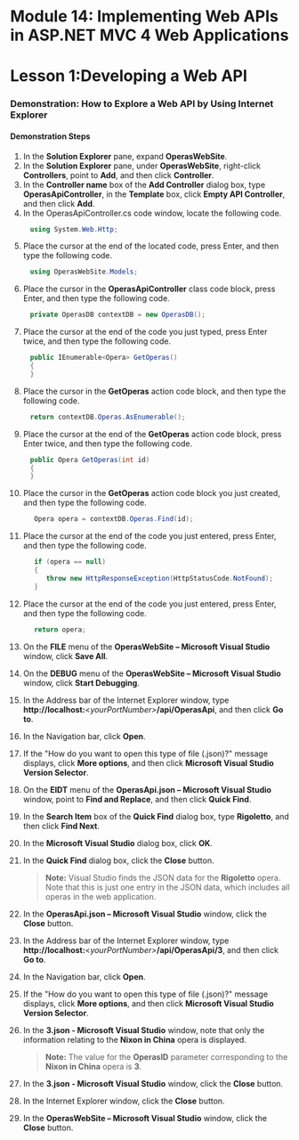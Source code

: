 # Module 14: Implementing Web APIs in ASP.NET MVC 4 Web Applications

# Lesson 1:Developing a Web API

### Demonstration: How to Explore a Web API by Using Internet Explorer

#### Demonstration Steps

1. In the **Solution Explorer** pane, expand **OperasWebSite**.
2. In the **Solution Explorer** pane, under **OperasWebSite**, right-click **Controllers**, point to **Add**, and then click **Controller**.
3. In the **Controller name** box of the **Add Controller** dialog box, type **OperasApiController**, in the **Template** box, click **Empty API Controller**, and then click **Add**.
4. In the OperasApiController.cs code window, locate the following code.

  ```cs
       using System.Web.Http;
```
5. Place the cursor at the end of the located code, press Enter, and then type the following code.

  ```cs
       using OperasWebSite.Models;
```
6. Place the cursor in the **OperasApiController** class code block, press Enter, and then type the following code.

  ```cs
       private OperasDB contextDB = new OperasDB();
```
7. Place the cursor at the end of the code you just typed, press Enter twice, and then type the following code.

  ```cs
       public IEnumerable<Opera> GetOperas()
       {
       }
```
8. Place the cursor in the **GetOperas** action code block, and then type the following code.

  ```cs
       return contextDB.Operas.AsEnumerable();
```
9. Place the cursor at the end of the **GetOperas** action code block, press Enter twice, and then type the following code.

  ```cs
       public Opera GetOperas(int id)
       {
       }
```
10. Place the cursor in the **GetOperas** action code block you just created, and then type the following code.

  ```cs
        Opera opera = contextDB.Operas.Find(id);
```
11. Place the cursor at the end of the code you just entered, press Enter, and then type the following code.

  ```cs
        if (opera == null)
        {
           throw new HttpResponseException(HttpStatusCode.NotFound);
        }
```
12. Place the cursor at the end of the code you just entered, press Enter, and then type the following code.

  ```cs
        return opera;
```
13. On the **FILE** menu of the **OperasWebSite – Microsoft Visual Studio** window, click **Save All**.
14. On the **DEBUG** menu of the **OperasWebSite – Microsoft Visual Studio** window, click **Start Debugging**.
15. In the Address bar of the Internet Explorer window, type **http://localhost:**&lt;_yourPortNumber&gt;_**/api/OperasApi**, and then click **Go to**.
16. In the Navigation bar, click **Open**.
17. If the &quot;How do you want to open this type of file (.json)?&quot; message displays, click **More options**, and then click **Microsoft Visual Studio Version Selector**.
18. On the **EIDT** menu of the **OperasApi.json – Microsoft Visual Studio** window, point to **Find and Replace**, and then click **Quick Find**.
19. In the **Search Item** box of the **Quick Find** dialog box, type **Rigoletto**, and then click **Find Next**.
20. In the **Microsoft Visual Studio** dialog box, click **OK**.
21. In the **Quick Find** dialog box, click the **Close** button.

    >**Note:** Visual Studio finds the JSON data for the **Rigoletto** opera. Note that this is just one entry in the JSON data, which includes all operas in the web application.

22. In the **OperasApi.json – Microsoft Visual Studio** window, click the **Close** button.
23. In the Address bar of the Internet Explorer window, type **http://localhost:**&lt;_yourPortNumber&gt;_**/api/OperasApi/3**, and then click **Go to**.
24. In the Navigation bar, click **Open**.
25. If the &quot;How do you want to open this type of file (.json)?&quot; message displays, click **More options**, and then click **Microsoft Visual Studio Version Selector**.
26. In the **3.json - Microsoft Visual Studio** window, note that only the information relating to the **Nixon in China** opera is displayed.

    >**Note:** The value for the **OperasID** parameter corresponding to the **Nixon in China** opera is **3**.

1. In the **3.json - Microsoft Visual Studio** window, click the **Close** button.
2. In the Internet Explorer window, click the **Close** button.
3. In the **OperasWebSite – Microsoft Visual Studio** window, click the **Close** button.
